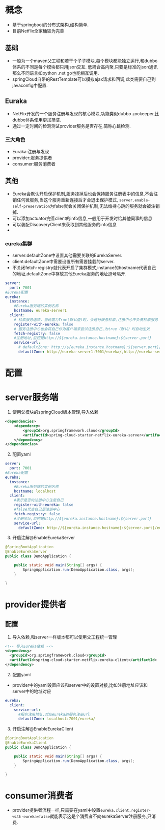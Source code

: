 # 概念
* 基于springboot的分布式架构,结构简单.
* 目前Netflix全家桶较为完善
## 基础
* 一般为一个maven父工程和若干个子子模块,每个模块都能独立运行,和dubbo体系的不同是每个模块都只用json交互.
低耦合高内聚,只要是标准的json通讯那么不同语言如python .net go也能相互调用.
* springCloud自带的RestTemplate可以模拟ajax请求和回调,此类需要自己到javaconfig中配置.
## Euraka
* NetFlix开发的一个服务注册与发现的核心模块,功能类似dubbo zookeeper,比dubbo体系使用更加简洁.
* 通过一定时间的检测测试provider服务是否存在,简称心跳检测.
### 三大角色
* Euraka:注册与发现
* provider:服务提供者
* consumer:服务消费者

## 其他
* Eureka会默认开启保护机制,服务挂掉后也会保持服务注册表中的信息,不会注销任何微服务,当这个服务重新连接后才会退出保护模式,
```server.enable-self-preservation```为false就会关闭保护机制,无法维持心跳的服务就会被注销掉.
* 可以添加actuator完善client的info信息,一般用于开发时给其他同事的信息
* 可以装配DiscoveryClient来获取到其他服务的info信息
* 
### eureka集群
* server:defaultZone中设置其他需要关联的EurekaServer.
* client:defaultZone中需要设置所有需要挂载的server.
* 不关闭fetch-registry就代表开启了集群模式,instance的hostname代表自己的地址,defaultZone中存放其他Eureka服务的地址逗号隔开.
```yaml
server:
  port: 7001
#Eureka配置
eureka:
  instance:
    #Eureka服务端的实例名称
    hostname: eureka-server1
  client:
    # 检索服务选项，当设置为True(默认值)时，会进行服务检索,注册中心不负责检索服务
    register-with-eureka: false
    # 服务注册中心也会将自己作为客户端来尝试注册自己,为true（默认）时自动生效
    fetch-registry: false
    #注册地址,监控是http://${eureka.instance.hostname}:${server.port}
    service-url:
      # defaultZone: http://${eureka.instance.hostname}:${server.port}/eureka/
      defaultZone: http://eureka-server1:7001/eureka/,http://eureka-server2:7002/eureka/
```

# 配置

# server服务端
1. 使用父模块的springCloud版本管理,导入依赖
```xml
<dependencies>
    <dependency>
        <groupId>org.springframework.cloud</groupId>
        <artifactId>spring-cloud-starter-netflix-eureka-server</artifactId>
    </dependency>
</dependencies>
```
2. 配置yaml
```yaml
server:
  port: 7001
#Eureka配置
eureka:
  instance:
    #Eureka服务端的实例名称
    hostname: localhost 
  client:
    #表示是否向注册中心注册自己
    register-with-eureka: false
    #false代表自己是注册中心
    fetch-registry: false
    #注册地址,监控是http://${eureka.instance.hostname}:${server.port}
    service-url:
      defaultZone: http://${eureka.instance.hostname}:${server.port}/eureka/
```
3. 开启注解@EnableEurekaServer
```java
@SpringBootApplication
@EnableEurekaServer
public class DemoApplication {

	public static void main(String[] args) {
		SpringApplication.run(DemoApplication.class, args); 
	}

}
```
# provider提供者
## 配置
1. 导入依赖,和server一样版本都可以使用父工程统一管理
```xml
<!-- 导入Eureka依赖 -->
<dependency>
  <groupId>org.springframework.cloud</groupId>
  <artifactId>spring-cloud-starter-netflix-eureka-client</artifactId>
</dependency>
```
2. 配置yaml
* provider中的yaml设置应该和server中的设置对接,比如注册地址应该和server中的地址对应
```yaml
eureka:
  client:
    service-url:
      #服务注册地址,对应eureka的服务注册url
      defaultZone: localhost:7001/eureka/
```
3. 开启注解@EnableEurekaClient
```java
@SpringBootApplication
@EnableEurekaClient
public class DemoApplication {

	public static void main(String[] args) {
		SpringApplication.run(DemoApplication.class, args);
	}

}
```

# consumer消费者
* provider提供者流程一样,只需要在yaml中设置```eureka.client.register-with-eureka=false```就能表示这是个消费者不向eurekaServer注册服务,只消费.
